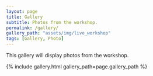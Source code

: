 ```yaml
---
layout: page
title: Gallery
subtitle: Photos from the workshop.
permalink: /gallery/
gallery_path: "assets/img/live_workshop"
tags: [Gallery, Photo]
---
```


This gallery will display photos from the workshop. 

{% include gallery.html gallery_path=page.gallery_path %}
